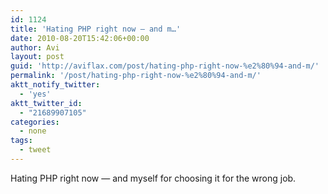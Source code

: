 ```yaml
---
id: 1124
title: 'Hating PHP right now — and m…'
date: 2010-08-20T15:42:06+00:00
author: Avi
layout: post
guid: 'http://aviflax.com/post/hating-php-right-now-%e2%80%94-and-m/'
permalink: '/post/hating-php-right-now-%e2%80%94-and-m/'
aktt_notify_twitter:
  - 'yes'
aktt_twitter_id:
  - "21689907105"
categories:
  - none
tags:
  - tweet
---
```

Hating PHP right now — and myself for choosing it for the wrong job.